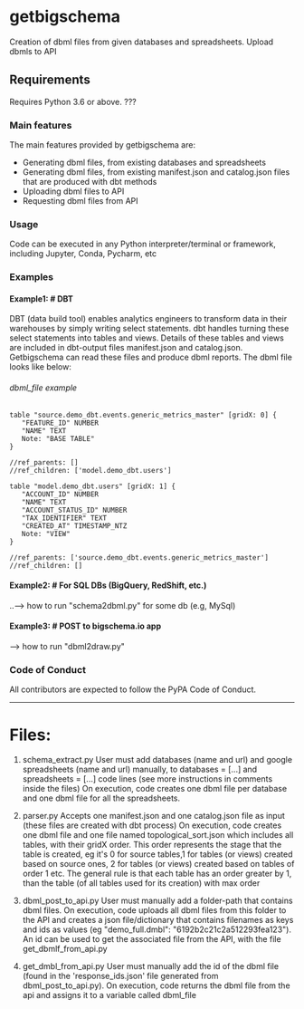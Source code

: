 # getbigschema
Creation of dbml files from given databases and spreadsheets.
Upload dbmls to API

## Requirements
Requires Python 3.6 or above. ???

### Main features
The main features provided by getbigschema are:
* Generating dbml files, from existing databases and spreadsheets
* Generating dbml files, from existing manifest.json and catalog.json files that are produced with dbt methods
* Uploading dbml files to API
* Requesting dbml files from API

### Usage
Code can be executed in any Python interpreter/terminal or framework, including Jupyter, Conda, Pycharm, etc

### Examples


#### Example1: # DBT
DBT (data build tool) enables analytics engineers to transform data in their warehouses by simply writing select statements. dbt handles turning these select statements into tables and views. Details of these tables and views are included in dbt-output files manifest.json and catalog.json. Getbigschema can read these files and produce dbml reports. The dbml file looks like below:

###### dbml_file example
```
table "source.demo_dbt.events.generic_metrics_master" [gridX: 0] {
   "FEATURE_ID" NUMBER
   "NAME" TEXT
   Note: "BASE TABLE"
}

//ref_parents: []
//ref_children: ['model.demo_dbt.users']

table "model.demo_dbt.users" [gridX: 1] {
   "ACCOUNT_ID" NUMBER
   "NAME" TEXT
   "ACCOUNT_STATUS_ID" NUMBER
   "TAX_IDENTIFIER" TEXT
   "CREATED_AT" TIMESTAMP_NTZ
   Note: "VIEW"
}

//ref_parents: ['source.demo_dbt.events.generic_metrics_master']
//ref_children: []
```

#### Example2: # For SQL DBs (BigQuery, RedShift, etc.)
..--> how to run "schema2dbml.py" for some db (e.g, MySql)

#### Example3: # POST to bigschema.io app
--> how to run "dbml2draw.py"



### Code of Conduct
All contributors are expected to follow the PyPA Code of Conduct.

----------------------------------------------


# Files:
1. schema_extract.py
   User must add databases (name and url) and google spreadsheets (name and url) manually, to databases = [...] and spreadsheets = [...] code lines (see more instructions in      comments inside the files)
   On execution, code creates one dbml file per database and one dbml file for all the spreadsheets.
   
2. parser.py
   Accepts one manifest.json and one catalog.json file as input (these files are created with dbt process)
   On execution, code creates one dbml file and one file named topological_sort.json which includes all tables, with their gridX order. This order represents the stage that        the table is created, eg it's 0 for source tables,1 for tables (or views) created based on source ones, 2 for tables (or views) created based on tables of order 1 etc. The      general rule is that each table has an order greater by 1, than the table (of all tables used for its creation) with max order 

3. dbml_post_to_api.py
   User must manually add a folder-path that contains dbml files. On execution, code uploads all dbml files from this folder to the API and creates a json file/dictionary that    contains filenames as keys and ids as values (eg "demo_full.dmbl": "6192b2c21c2a512293fea123"). An id can be used to get the associated file from the API, with the file        get_dbmlf_from_api.py
   
4. get_dmbl_from_api.py
   User must manually add the id of the dbml file (found in the 'response_ids.json' file generated from dbml_post_to_api.py). On execution, code returns the dbml file from the    api and assigns it to a variable called dbml_file
   
